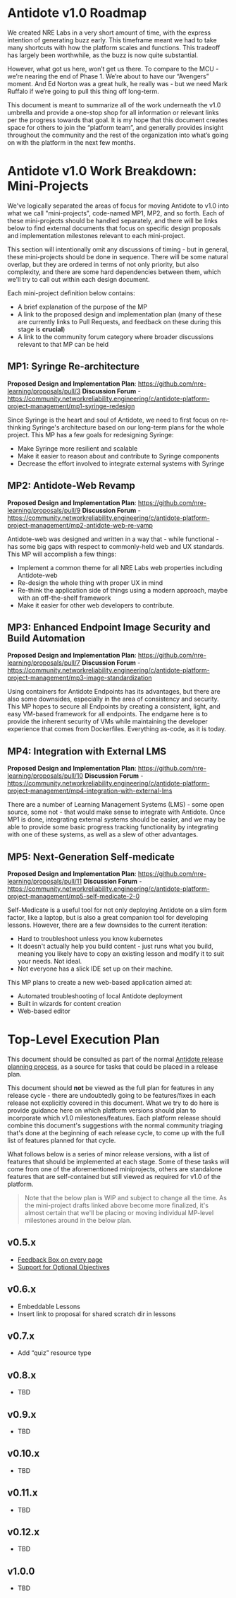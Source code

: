 # Antidote v1.0 Roadmap

We created NRE Labs in a very short amount of time, with the express intention of generating buzz early. This timeframe meant we had to take many shortcuts with how the platform scales and functions. This tradeoff has largely been worthwhile, as the buzz is now quite substantial.

However, what got us here, won’t get us there. To compare to the MCU - we’re nearing the end of Phase 1. We’re about to have our “Avengers” moment. And Ed Norton was a great hulk, he really was - but we need Mark Ruffalo if we’re going to pull this thing off long-term.

This document is meant to summarize all of the work underneath the v1.0 umbrella and provide a one-stop shop for all information or relevant links per the progress towards that goal. It is my hope that this document creates space for others to join the “platform team”, and generally provides insight throughout the community and the rest of the organization into what’s going on with the platform in the next few months.

# Antidote v1.0 Work Breakdown: Mini-Projects

We've logically separated the areas of focus for moving Antidote to v1.0 into what we call "mini-projects", code-named MP1, MP2, and so forth. Each of these mini-projects should be handled separately, and there will be links below to find external documents that focus on specific design proposals and implementation milestones relevant to each mini-project.

This section will intentionally omit any discussions of timing - but in general, these mini-projects should be done in sequence. There will be some natural overlap, but they are ordered in terms of not only priority, but also complexity, and there are some hard dependencies between them, which we'll try to call out within each design document.

Each mini-project definition below contains:

- A brief explanation of the purpose of the MP
- A link to the proposed design and implementation plan (many of these are currently links to Pull Requests, and feedback on these during this stage is **crucial**)
- A link to the community forum category where broader discussions relevant to that MP can be held

## MP1: Syringe Re-architecture

**Proposed Design and Implementation Plan**: https://github.com/nre-learning/proposals/pull/3
**Discussion Forum** - https://community.networkreliability.engineering/c/antidote-platform-project-management/mp1-syringe-redesign

Since Syringe is the heart and soul of Antidote, we need to first focus on re-thinking Syringe's architecture
based on our long-term plans for the whole project. This MP has a few goals for redesigning Syringe:

- Make Syringe more resilient and scalable
- Make it easier to reason about and contribute to Syringe components
- Decrease the effort involved to integrate external systems with Syringe

## MP2: Antidote-Web Revamp

**Proposed Design and Implementation Plan**: https://github.com/nre-learning/proposals/pull/9
**Discussion Forum** - https://community.networkreliability.engineering/c/antidote-platform-project-management/mp2-antidote-web-re-vamp

Antidote-web was designed and written in a way that - while functional - has some big gaps with respect to commonly-held web and UX standards. This MP will accomplish a few things:

- Implement a common theme for all NRE Labs web properties including Antidote-web
- Re-design the whole thing with proper UX in mind
- Re-think the application side of things using a modern approach, maybe with an off-the-shelf framework
- Make it easier for other web developers to contribute.

## MP3: Enhanced Endpoint Image Security and Build Automation

**Proposed Design and Implementation Plan**: https://github.com/nre-learning/proposals/pull/7
**Discussion Forum** - https://community.networkreliability.engineering/c/antidote-platform-project-management/mp3-image-standardization

Using containers for Antidote Endpoints has its advantages, but there are also some downsides, especially in the area of consistency and security. This MP hopes to secure all Endpoints by creating a consistent, light, and easy VM-based framework for all endpoints. The endgame here is to provide the inherent security of VMs while maintaining the developer experience that comes from Dockerfiles. Everything as-code, as it is today.

## MP4: Integration with External LMS

**Proposed Design and Implementation Plan**: https://github.com/nre-learning/proposals/pull/10
**Discussion Forum** - https://community.networkreliability.engineering/c/antidote-platform-project-management/mp4-integration-with-external-lms

There are a number of Learning Management Systems (LMS) - some open source, some not - that would make sense to integrate with Antidote. Once MP1 is done, integrating external systems should be easier, and we may be able to provide some basic progress tracking functionality by integrating with one of these systems, as well as a slew of other advantages.

## MP5: Next-Generation Self-medicate

**Proposed Design and Implementation Plan**: https://github.com/nre-learning/proposals/pull/11
**Discussion Forum** - https://community.networkreliability.engineering/c/antidote-platform-project-management/mp5-self-medicate-2-0

Self-Medicate is a useful tool for not only deploying Antidote on a slim form factor, like a laptop, but is also a great companion tool for developing lessons. However, there are a few downsides to the current iteration:

- Hard to troubleshoot unless you know kubernetes
- It doesn't actually help you build content - just runs what you build, meaning you likely have to copy an existing lesson and modify it to suit your needs. Not ideal.
- Not everyone has a slick IDE set up on their machine.

This MP plans to create a new web-based application aimed at:

- Automated troubleshooting of local Antidote deployment
- Built in wizards for content creation
- Web-based editor

# Top-Level Execution Plan

This document should be consulted as part of the normal [Antidote release planning process](https://antidoteproject.readthedocs.io/en/latest/releases/releaseplanning_platform.html), as a source for tasks that could be placed in a release plan.

This document should **not** be viewed as the full plan for features in any release cycle - there are undoubtedly going to be features/fixes in each release not explicitly covered in this document. What we try to do here is provide guidance here on which platform versions should plan to incorporate which v1.0 milestones/features. Each platform release should combine this document's suggestions with the normal community triaging that's done at the beginning of each release cycle, to come up with the full list of features planned for that cycle.

What follows below is a series of minor release versions, with a list of features that should be implemented at each stage. Some of these tasks will come from one of the aforementioned miniprojects, others are standalone features that are self-contained but still viewed as required for v1.0 of the platform.

> Note that the below plan is WIP and subject to change all the time. As the mini-project drafts linked above become more finalized, it's almost certain that we'll be placing or moving individual MP-level milestones around in the below plan.

## v0.5.x

- [Feedback Box on every page](https://github.com/nre-learning/antidote-web/issues/76)
- [Support for Optional Objectives](https://github.com/nre-learning/proposals/pull/6)

## v0.6.x

- Embeddable Lessons
- Insert link to proposal for shared scratch dir in lessons

## v0.7.x

- Add “quiz” resource type

## v0.8.x

- TBD

## v0.9.x

- TBD

## v0.10.x

- TBD

## v0.11.x

- TBD

## v0.12.x

- TBD

## v1.0.0

- TBD